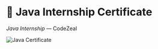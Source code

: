 # 📜 Java Internship Certificate

*Java Internship* — CodeZeal

![Java Certificate](certificatej.png)
